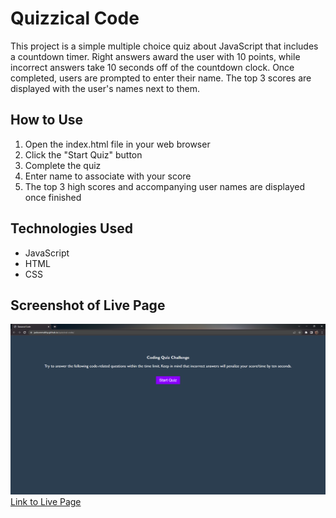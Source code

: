 # Quizzical Code

This project is a simple multiple choice quiz about JavaScript that includes a countdown timer. Right answers award the user with 10 points, while incorrect answers take 10 seconds off of the countdown clock. Once completed, users are prompted to enter their name. The top 3 scores are displayed with the user's names next to them.

## How to Use

1. Open the index.html file in your web browser
2. Click the "Start Quiz" button
3. Complete the quiz
4. Enter name to associate with your score
5. The top 3 high scores and accompanying user names are displayed once finished

## Technologies Used

* JavaScript
* HTML
* CSS

## Screenshot of Live Page

![Screenshot of Page](./assets/images/2023-01-25%20(1).png)
[Link to Live Page](https://jacksonmaltby.github.io/quizzical-code/)